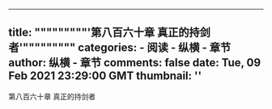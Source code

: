 
---
title: """""""""'第八百六十章  真正的持剑者'"""""""""
categories: 
    - 阅读
    - 纵横 - 章节
author: 纵横 - 章节
comments: false
date: Tue, 09 Feb 2021 23:29:00 GMT
thumbnail: ''
---

<div>   
第八百六十章  真正的持剑者  
</div>
            